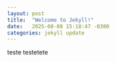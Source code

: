 ```yaml
---
layout: post
title:  "Welcome to Jekyll!"
date:   2025-08-08 15:18:47 -0300
categories: jekyll update
---
```


teste
testetete
